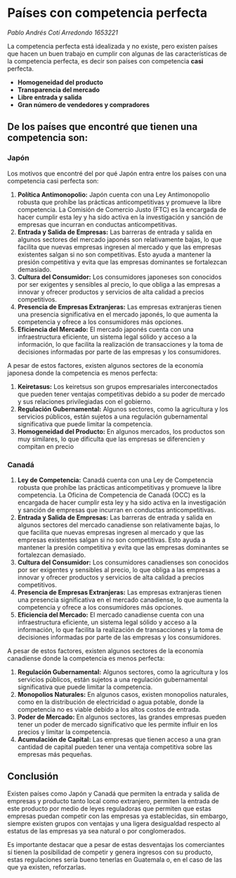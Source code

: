 # Países con competencia perfecta

*Pablo Andrés Cotí Arredondo*
*1653221*

La competencia perfecta está idealizada y no existe, pero existen países que hacen un buen trabajo en cumplir con algunas de las características de la competencia perfecta, es decir son países con competencia **casi** perfecta.
- **Homogeneidad del producto**
- **Transparencia del mercado**
- **Libre entrada y salida**
- **Gran número de vendedores y compradores**
## De los países que encontré que tienen una competencia son:
### Japón
Los motivos que encontré del por qué Japón entra entre los países con una competencia casi perfecta son:
1. **Política Antimonopolio:** Japón cuenta con una Ley Antimonopolio robusta que prohíbe las prácticas anticompetitivas y promueve la libre competencia. La Comisión de Comercio Justo (FTC) es la encargada de hacer cumplir esta ley y ha sido activa en la investigación y sanción de empresas que incurran en conductas anticompetitivas.
2. **Entrada y Salida de Empresas:** Las barreras de entrada y salida en algunos sectores del mercado japonés son relativamente bajas, lo que facilita que nuevas empresas ingresen al mercado y que las empresas existentes salgan si no son competitivas. Esto ayuda a mantener la presión competitiva y evita que las empresas dominantes se fortalezcan demasiado.
3. **Cultura del Consumidor:** Los consumidores japoneses son conocidos por ser exigentes y sensibles al precio, lo que obliga a las empresas a innovar y ofrecer productos y servicios de alta calidad a precios competitivos.
4. **Presencia de Empresas Extranjeras:** Las empresas extranjeras tienen una presencia significativa en el mercado japonés, lo que aumenta la competencia y ofrece a los consumidores más opciones.
5. **Eficiencia del Mercado:** El mercado japonés cuenta con una infraestructura eficiente, un sistema legal sólido y acceso a la información, lo que facilita la realización de transacciones y la toma de decisiones informadas por parte de las empresas y los consumidores.

A pesar de estos factores, existen algunos sectores de la economía japonesa donde la competencia es menos perfecta:
1. **Keiretasus:** Los keiretsus son grupos empresariales interconectados que pueden tener ventajas competitivas debido a su poder de mercado y sus relaciones privilegiadas con el gobierno.
2. **Regulación Gubernamental:** Algunos sectores, como la agricultura y los servicios públicos, están sujetos a una regulación gubernamental significativa que puede limitar la competencia.
3. **Homogeneidad del Producto:** En algunos mercados, los productos son muy similares, lo que dificulta que las empresas se diferencien y compitan en precio
### Canadá
1. **Ley de Competencia:** Canadá cuenta con una Ley de Competencia robusta que prohíbe las prácticas anticompetitivas y promueve la libre competencia. La Oficina de Competencia de Canadá (OCC) es la encargada de hacer cumplir esta ley y ha sido activa en la investigación y sanción de empresas que incurran en conductas anticompetitivas.
2. **Entrada y Salida de Empresas:** Las barreras de entrada y salida en algunos sectores del mercado canadiense son relativamente bajas, lo que facilita que nuevas empresas ingresen al mercado y que las empresas existentes salgan si no son competitivas. Esto ayuda a mantener la presión competitiva y evita que las empresas dominantes se fortalezcan demasiado.
3. **Cultura del Consumidor:** Los consumidores canadienses son conocidos por ser exigentes y sensibles al precio, lo que obliga a las empresas a innovar y ofrecer productos y servicios de alta calidad a precios competitivos.
4. **Presencia de Empresas Extranjeras:** Las empresas extranjeras tienen una presencia significativa en el mercado canadiense, lo que aumenta la competencia y ofrece a los consumidores más opciones.
5. **Eficiencia del Mercado:** El mercado canadiense cuenta con una infraestructura eficiente, un sistema legal sólido y acceso a la información, lo que facilita la realización de transacciones y la toma de decisiones informadas por parte de las empresas y los consumidores.

A pesar de estos factores, existen algunos sectores de la economía canadiense donde la competencia es menos perfecta:
1. **Regulación Gubernamental:** Algunos sectores, como la agricultura y los servicios públicos, están sujetos a una regulación gubernamental significativa que puede limitar la competencia.
2. **Monopolios Naturales:** En algunos casos, existen monopolios naturales, como en la distribución de electricidad o agua potable, donde la competencia no es viable debido a los altos costos de entrada.
3. **Poder de Mercado:** En algunos sectores, las grandes empresas pueden tener un poder de mercado significativo que les permite influir en los precios y limitar la competencia.
4. **Acumulación de Capital:** Las empresas que tienen acceso a una gran cantidad de capital pueden tener una ventaja competitiva sobre las empresas más pequeñas.
## Conclusión
Existen países como Japón y Canadá que permiten la entrada y salida de empresas y producto tanto local como extranjero, permiten la entrada de este producto por medio de leyes reguladoras que permiten que estas empresas puedan competir con las empresas ya establecidas, sin embargo, siempre existen grupos con ventajas y una ligera desigualdad respecto al estatus de las empresas ya sea natural o por conglomerados.

Es importante destacar que a pesar de estas desventajas los comerciantes sí tienen la posibilidad de competir y genera ingresos con su producto, estas regulaciones sería bueno tenerlas en Guatemala o, en el caso de las que ya existen, reforzarlas.